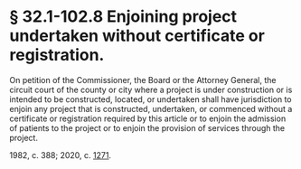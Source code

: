 # § 32.1-102.8 Enjoining project undertaken without certificate or registration.

<p>On petition of the Commissioner, the Board or the Attorney General, the circuit court of the county or city where a project is under construction or is intended to be constructed, located, or undertaken shall have jurisdiction to enjoin any project that is constructed, undertaken, or commenced without a certificate or registration required by this article or to enjoin the admission of patients to the project or to enjoin the provision of services through the project.</p><p>1982, c. 388; 2020, c. <a href='http://lis.virginia.gov/cgi-bin/legp604.exe?201+ful+CHAP1271'>1271</a>.</p>